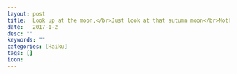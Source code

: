```yaml
---
layout: post
title:  Look up at the moon,</br>Just look at that autumn moon</br>Nothing else to say
date:   2017-1-2
desc: ""
keywords: ""
categories: [Haiku]
tags: []
icon:
---
```

